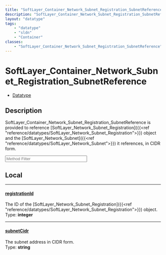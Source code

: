 ```yaml
---
title: "SoftLayer_Container_Network_Subnet_Registration_SubnetReference"
description: "SoftLayer_Container_Network_Subnet_Registration_SubnetReference is provided to reference [SoftLayer_Network_Subnet_Regis... "
layout: "datatype"
tags:
    - "datatype"
    - "sldn"
    - "Container"
classes:
    - "SoftLayer_Container_Network_Subnet_Registration_SubnetReference"
---
```


# SoftLayer_Container_Network_Subnet_Registration_SubnetReference
<div id='service-datatype'>
    <ul id='sldn-reference-tabs'>
        <li id='datatype'> <a href='/reference/datatypes/SoftLayer_Container_Network_Subnet_Registration_SubnetReference' >Datatype</a></li>
    </ul>
</div>

## Description 
SoftLayer_Container_Network_Subnet_Registration_SubnetReference is provided to reference [SoftLayer_Network_Subnet_Registration]({{<ref "reference/datatypes/SoftLayer_Network_Subnet_Registration">}}) object and the [SoftLayer_Network_Subnet]({{<ref "reference/datatypes/SoftLayer_Network_Subnet">}}) it references, in CIDR form. 





<!-- Service Filer BEGIN -->
<div class="view-filters">
        <div class="clearfix">
            <div class="search-input-box">
                <input placeholder="Method Filter" onkeyup="titleSearch(inputId='prop-input', divId='properties', elementClass='prop-row')" 
                    type="text" id="prop-input" value="" size="30" maxlength="128" class="form-text">
            </div>
        </div>
</div>
<!-- Service Filer END -->

<div id="properties" class="content">
<div id="localProperties" class="prop-content" >

## Local
-----
[registrationId]: #registrationid
#### [registrationId]
The ID of the [SoftLayer_Network_Subnet_Registration]({{<ref "reference/datatypes/SoftLayer_Network_Subnet_Registration">}}) object.  
<span class="type-label">Type: </span>**integer**

-----
[subnetCidr]: #subnetcidr
#### [subnetCidr]
The subnet address in CIDR form.  
<span class="type-label">Type: </span>**string**

</div>
<!-- LOCAL PROPERTY END -->

</div>


